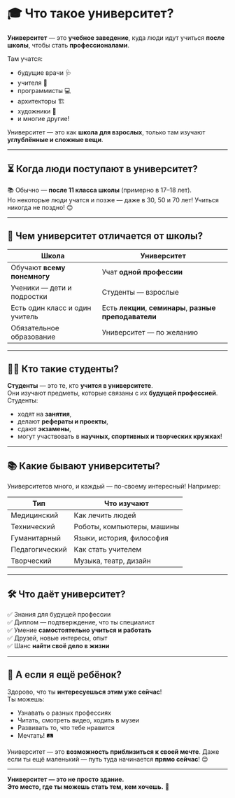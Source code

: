 # 🎓 Что такое университет?

**Университет** — это **учебное заведение**, куда люди идут учиться **после школы**, чтобы стать **профессионалами**.  

Там учатся:
- будущие врачи 🩺  
- учителя 🍎  
- программисты 💻  
- архитекторы 🏗  
- художники 🎨  
- и многие другие!

Университет — это как **школа для взрослых**, только там изучают **углублённые и сложные вещи**.

---

## ⏳ Когда люди поступают в университет?

📚 Обычно — **после 11 класса школы** (примерно в 17–18 лет).  
Но некоторые люди учатся и позже — даже в 30, 50 и 70 лет! Учиться никогда не поздно! 😊

---

## 🏫 Чем университет отличается от школы?

| Школа | Университет |
|-------|-------------|
| Обучают **всему понемногу** | Учат **одной профессии** |
| Ученики — дети и подростки | Студенты — взрослые |
| Есть один класс и один учитель | Есть **лекции**, **семинары**, **разные преподаватели** |
| Обязательное образование | Университет — по желанию |

---

## 👩‍🎓 Кто такие студенты?

**Студенты** — это те, кто **учится в университете**.  
Они изучают предметы, которые связаны с их **будущей профессией**.  
Студенты:
- ходят на **занятия**,  
- делают **рефераты и проекты**,  
- сдают **экзамены**,  
- могут участвовать в **научных, спортивных и творческих кружках**!

---

## 📚 Какие бывают университеты?

Университетов много, и каждый — по-своему интересный! Например:

| Тип | Что изучают |
|-----|-------------|
| Медицинский | Как лечить людей |
| Технический | Роботы, компьютеры, машины |
| Гуманитарный | Языки, история, философия |
| Педагогический | Как стать учителем |
| Творческий | Музыка, театр, дизайн |

---

## 🛠 Что даёт университет?

✅ Знания для будущей профессии  
✅ Диплом — подтверждение, что ты специалист  
✅ Умение **самостоятельно учиться и работать**  
✅ Друзей, новые интересы, опыт  
✅ Шанс **найти своё дело в жизни**

---

## 🌟 А если я ещё ребёнок?

Здорово, что ты **интересуешься этим уже сейчас**!  
Ты можешь:
- Узнавать о разных профессиях  
- Читать, смотреть видео, ходить в музеи  
- Развивать то, что тебе нравится  
- Мечтать! 🛤

Университет — это **возможность приблизиться к своей мечте**. Даже если ты ещё маленький — путь туда начинается **прямо сейчас**! 😊

---

**Университет — это не просто здание.  
Это место, где ты можешь стать тем, кем хочешь.** 🚀
